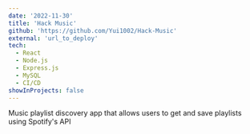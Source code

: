 ```yaml
---
date: '2022-11-30'
title: 'Hack Music'
github: 'https://github.com/Yui1002/Hack-Music'
external: 'url_to_deploy'
tech:
  - React
  - Node.js
  - Express.js
  - MySQL
  - CI/CD
showInProjects: false
---
```


Music playlist discovery app that allows users to get and save playlists using Spotify's API

<!-- A minimal, dark blue theme for VS Code, Sublime Text, Atom, iTerm, and more. Available on [Visual Studio Marketplace](https://marketplace.visualstudio.com/items?itemName=brittanychiang.halcyon-vscode), [Package Control](https://packagecontrol.io/packages/Halcyon%20Theme), [Atom Package Manager](https://atom.io/themes/halcyon-syntax), and [npm](https://www.npmjs.com/package/hyper-halcyon-theme). -->
